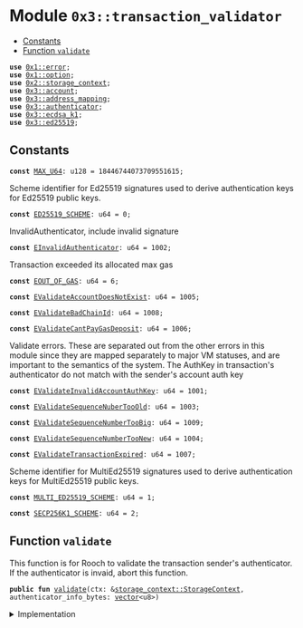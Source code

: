 
<a name="0x3_transaction_validator"></a>

# Module `0x3::transaction_validator`



-  [Constants](#@Constants_0)
-  [Function `validate`](#0x3_transaction_validator_validate)


<pre><code><b>use</b> <a href="">0x1::error</a>;
<b>use</b> <a href="">0x1::option</a>;
<b>use</b> <a href="">0x2::storage_context</a>;
<b>use</b> <a href="account.md#0x3_account">0x3::account</a>;
<b>use</b> <a href="address_mapping.md#0x3_address_mapping">0x3::address_mapping</a>;
<b>use</b> <a href="authenticator.md#0x3_authenticator">0x3::authenticator</a>;
<b>use</b> <a href="ecdsa_k1.md#0x3_ecdsa_k1">0x3::ecdsa_k1</a>;
<b>use</b> <a href="ed25519.md#0x3_ed25519">0x3::ed25519</a>;
</code></pre>



<a name="@Constants_0"></a>

## Constants


<a name="0x3_transaction_validator_MAX_U64"></a>



<pre><code><b>const</b> <a href="transaction_validator.md#0x3_transaction_validator_MAX_U64">MAX_U64</a>: u128 = 18446744073709551615;
</code></pre>



<a name="0x3_transaction_validator_ED25519_SCHEME"></a>

Scheme identifier for Ed25519 signatures used to derive authentication keys for Ed25519 public keys.


<pre><code><b>const</b> <a href="transaction_validator.md#0x3_transaction_validator_ED25519_SCHEME">ED25519_SCHEME</a>: u64 = 0;
</code></pre>



<a name="0x3_transaction_validator_EInvalidAuthenticator"></a>

InvalidAuthenticator, include invalid signature


<pre><code><b>const</b> <a href="transaction_validator.md#0x3_transaction_validator_EInvalidAuthenticator">EInvalidAuthenticator</a>: u64 = 1002;
</code></pre>



<a name="0x3_transaction_validator_EOUT_OF_GAS"></a>

Transaction exceeded its allocated max gas


<pre><code><b>const</b> <a href="transaction_validator.md#0x3_transaction_validator_EOUT_OF_GAS">EOUT_OF_GAS</a>: u64 = 6;
</code></pre>



<a name="0x3_transaction_validator_EValidateAccountDoesNotExist"></a>



<pre><code><b>const</b> <a href="transaction_validator.md#0x3_transaction_validator_EValidateAccountDoesNotExist">EValidateAccountDoesNotExist</a>: u64 = 1005;
</code></pre>



<a name="0x3_transaction_validator_EValidateBadChainId"></a>



<pre><code><b>const</b> <a href="transaction_validator.md#0x3_transaction_validator_EValidateBadChainId">EValidateBadChainId</a>: u64 = 1008;
</code></pre>



<a name="0x3_transaction_validator_EValidateCantPayGasDeposit"></a>



<pre><code><b>const</b> <a href="transaction_validator.md#0x3_transaction_validator_EValidateCantPayGasDeposit">EValidateCantPayGasDeposit</a>: u64 = 1006;
</code></pre>



<a name="0x3_transaction_validator_EValidateInvalidAccountAuthKey"></a>

Validate errors. These are separated out from the other errors in this
module since they are mapped separately to major VM statuses, and are
important to the semantics of the system.
The AuthKey in transaction's authenticator do not match with the sender's account auth key


<pre><code><b>const</b> <a href="transaction_validator.md#0x3_transaction_validator_EValidateInvalidAccountAuthKey">EValidateInvalidAccountAuthKey</a>: u64 = 1001;
</code></pre>



<a name="0x3_transaction_validator_EValidateSequenceNuberTooOld"></a>



<pre><code><b>const</b> <a href="transaction_validator.md#0x3_transaction_validator_EValidateSequenceNuberTooOld">EValidateSequenceNuberTooOld</a>: u64 = 1003;
</code></pre>



<a name="0x3_transaction_validator_EValidateSequenceNumberTooBig"></a>



<pre><code><b>const</b> <a href="transaction_validator.md#0x3_transaction_validator_EValidateSequenceNumberTooBig">EValidateSequenceNumberTooBig</a>: u64 = 1009;
</code></pre>



<a name="0x3_transaction_validator_EValidateSequenceNumberTooNew"></a>



<pre><code><b>const</b> <a href="transaction_validator.md#0x3_transaction_validator_EValidateSequenceNumberTooNew">EValidateSequenceNumberTooNew</a>: u64 = 1004;
</code></pre>



<a name="0x3_transaction_validator_EValidateTransactionExpired"></a>



<pre><code><b>const</b> <a href="transaction_validator.md#0x3_transaction_validator_EValidateTransactionExpired">EValidateTransactionExpired</a>: u64 = 1007;
</code></pre>



<a name="0x3_transaction_validator_MULTI_ED25519_SCHEME"></a>

Scheme identifier for MultiEd25519 signatures used to derive authentication keys for MultiEd25519 public keys.


<pre><code><b>const</b> <a href="transaction_validator.md#0x3_transaction_validator_MULTI_ED25519_SCHEME">MULTI_ED25519_SCHEME</a>: u64 = 1;
</code></pre>



<a name="0x3_transaction_validator_SECP256K1_SCHEME"></a>



<pre><code><b>const</b> <a href="transaction_validator.md#0x3_transaction_validator_SECP256K1_SCHEME">SECP256K1_SCHEME</a>: u64 = 2;
</code></pre>



<a name="0x3_transaction_validator_validate"></a>

## Function `validate`

This function is for Rooch to validate the transaction sender's authenticator.
If the authenticator is invaid, abort this function.


<pre><code><b>public</b> <b>fun</b> <a href="transaction_validator.md#0x3_transaction_validator_validate">validate</a>(ctx: &<a href="_StorageContext">storage_context::StorageContext</a>, authenticator_info_bytes: <a href="">vector</a>&lt;u8&gt;)
</code></pre>



<details>
<summary>Implementation</summary>


<pre><code><b>public</b> <b>fun</b> <a href="transaction_validator.md#0x3_transaction_validator_validate">validate</a>(ctx: &StorageContext, authenticator_info_bytes: <a href="">vector</a>&lt;u8&gt;){
    <b>let</b> (tx_sequence_number, <a href="authenticator.md#0x3_authenticator">authenticator</a>) = <a href="authenticator.md#0x3_authenticator_decode_authenticator_info">authenticator::decode_authenticator_info</a>(authenticator_info_bytes);
    <a href="authenticator.md#0x3_authenticator_check_authenticator">authenticator::check_authenticator</a>(&<a href="authenticator.md#0x3_authenticator">authenticator</a>);
    <b>let</b> scheme = <a href="authenticator.md#0x3_authenticator_scheme">authenticator::scheme</a>(&<a href="authenticator.md#0x3_authenticator">authenticator</a>);
    <b>if</b> (scheme == <a href="transaction_validator.md#0x3_transaction_validator_ED25519_SCHEME">ED25519_SCHEME</a>) {
        <b>let</b> ed25519_authenicator = <a href="authenticator.md#0x3_authenticator_decode_ed25519_authenticator">authenticator::decode_ed25519_authenticator</a>(<a href="authenticator.md#0x3_authenticator">authenticator</a>);
        <b>let</b> auth_key = <a href="authenticator.md#0x3_authenticator_ed25519_authentication_key">authenticator::ed25519_authentication_key</a>(&ed25519_authenicator);
        <b>let</b> auth_key_in_account = <a href="account.md#0x3_account_get_authentication_key">account::get_authentication_key</a>(ctx, <a href="_sender">storage_context::sender</a>(ctx));
        <b>assert</b>!(
            auth_key_in_account == auth_key,
            <a href="_invalid_argument">error::invalid_argument</a>(<a href="transaction_validator.md#0x3_transaction_validator_EValidateInvalidAccountAuthKey">EValidateInvalidAccountAuthKey</a>)
        );
        <b>assert</b>!(
        <a href="ed25519.md#0x3_ed25519_verify">ed25519::verify</a>(&<a href="authenticator.md#0x3_authenticator_ed25519_signature">authenticator::ed25519_signature</a>(&ed25519_authenicator),
            &<a href="authenticator.md#0x3_authenticator_ed25519_public">authenticator::ed25519_public</a>(&ed25519_authenicator),
            &<a href="_tx_hash">storage_context::tx_hash</a>(ctx)),
        <a href="_invalid_argument">error::invalid_argument</a>(<a href="transaction_validator.md#0x3_transaction_validator_EInvalidAuthenticator">EInvalidAuthenticator</a>));
    } <b>else</b> <b>if</b> (scheme == <a href="transaction_validator.md#0x3_transaction_validator_SECP256K1_SCHEME">SECP256K1_SCHEME</a>) {
        //FIXME check the <b>address</b> and <b>public</b> key relationship
        <b>let</b> ecdsa_k1_authenicator = <a href="authenticator.md#0x3_authenticator_decode_secp256k1_authenticator">authenticator::decode_secp256k1_authenticator</a>(<a href="authenticator.md#0x3_authenticator">authenticator</a>);
        <b>assert</b>!(
        <a href="ecdsa_k1.md#0x3_ecdsa_k1_verify">ecdsa_k1::verify</a>(
            &<a href="authenticator.md#0x3_authenticator_secp256k1_signature">authenticator::secp256k1_signature</a>(&ecdsa_k1_authenicator),
            &<a href="_tx_hash">storage_context::tx_hash</a>(ctx),
            0 // KECCAK256:0, SHA256:1, TODO: The <a href="../doc/hash.md#0x1_hash">hash</a> type may need <b>to</b> be passed through the <a href="authenticator.md#0x3_authenticator">authenticator</a>
        ),
        <a href="_invalid_argument">error::invalid_argument</a>(<a href="transaction_validator.md#0x3_transaction_validator_EInvalidAuthenticator">EInvalidAuthenticator</a>));
    };

    <b>assert</b>!(
        (tx_sequence_number <b>as</b> u128) &lt; <a href="transaction_validator.md#0x3_transaction_validator_MAX_U64">MAX_U64</a>,
        <a href="_out_of_range">error::out_of_range</a>(<a href="transaction_validator.md#0x3_transaction_validator_EValidateSequenceNumberTooBig">EValidateSequenceNumberTooBig</a>)
    );

    <b>let</b> account_sequence_number = <a href="account.md#0x3_account_sequence_number_for_sender">account::sequence_number_for_sender</a>(ctx);
    <b>assert</b>!(
        tx_sequence_number &gt;= account_sequence_number,
        <a href="_invalid_argument">error::invalid_argument</a>(<a href="transaction_validator.md#0x3_transaction_validator_EValidateSequenceNuberTooOld">EValidateSequenceNuberTooOld</a>)
    );

    // [PCA12]: Check that the transaction's sequence number matches the
    // current sequence number. Otherwise sequence number is too new by [PCA11].
    <b>assert</b>!(
        tx_sequence_number == account_sequence_number,
        <a href="_invalid_argument">error::invalid_argument</a>(<a href="transaction_validator.md#0x3_transaction_validator_EValidateSequenceNumberTooNew">EValidateSequenceNumberTooNew</a>)
    );
}
</code></pre>



</details>
